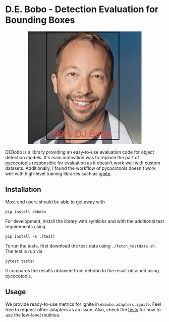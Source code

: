 D.E. Bobo - Detection Evaluation for Bounding Boxes
===================================================

<div style="text-align:center">
  <img src="https://raw.githubusercontent.com/dseuss/debobo/2c5e651ff89d1c189a2a33ef4857061bf9eb7e6a/assets/the_dj.jpg" width="360">
</div>

DEBobo is a library providing an easy-to-use evaluation code for object detection models. 
It's main motivation was to replace the part of [pycocotools](https://github.com/cocodataset/cocoapi/tree/master/PythonAPI/pycocotools) responsible for evaluation as it doesn't work well with custom datasets.
Additionally, I found the workflow of pycocotools doesn't work well with high-level training libraries such as [ignite](https://github.com/pytorch/ignite). 


## Installation

Most end users should be able to get away with

```
pip install debobo
```

For development, install the library with symlinks and with the additional test requirements using

```
pip install -e .[test]
```

To run the tests, first download the test-data using `./fetch_testdata.sh`. 
The test is run via 

```
pytest tests/
```

It compares the results obtained from debobo to the result obtained using pycocotools.


## Usage

We provide ready-to-use metrics for ignite in `debobo.adapters.ignite`. 
Feel free to request other adapters as an issue.
Also, check the [tests](tests/test_detection.py) for how to use the low-level routines.

